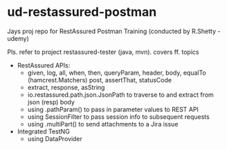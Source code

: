 # ud-restassured-postman
Jays proj repo for RestAssured Postman Training (conducted by R.Shetty - udemy)

Pls. refer to project restassured-tester (java, mvn). covers ff. topics
- RestAssured APIs:
  - given, log, all, when, then, queryParam, header, body, equalTo (hamcrest.Matchers) post, assertThat, statusCode
  - extract, response, asString
  - io.restassured.path.json.JsonPath to traverse to and extract from json (resp) body
  - using .pathParam() to pass in parameter values to REST API
  - using SessionFilter to pass session info to subsequent requests
  - using .multiPart() to send attachments to a Jira issue 
- Integrated TestNG
  - using DataProvider 
